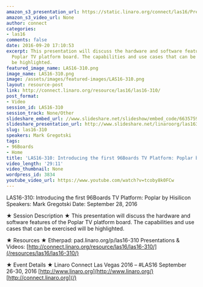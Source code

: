 ```yaml
---
amazon_s3_presentation_url: https://static.linaro.org/connect/las16/Presentations/Wednesday/LAS16-310%20-%20Introducing%20the%20first%2096Boards%20TV%20Platform%20-%20Poplar%20by%20Hisilicon.pdf
amazon_s3_video_url: None
author: connect
categories:
- las16
comments: false
date: 2016-09-20 17:10:53
excerpt: This presentation will discuss the hardware and software features of the
  Poplar TV platform board. The capabilities and use cases that can be exercised will
  be highlighted.
featured_image_name: LAS16-310.png
image_name: LAS16-310.png
image: /assets/images/featured-images/LAS16-310.png
layout: resource-post
link: http://connect.linaro.org/resource/las16/las16-310/
post_format:
- Video
session_id: LAS16-310
session_track: None/Other
slideshare_embed_url: //www.slideshare.net/slideshow/embed_code/66357599
slideshare_presentation_url: http://www.slideshare.net/linaroorg/las16310-introducing-the-first-96boards-tv-platform-poplar-by-hisilicon
slug: las16-310
speakers: Mark Gregotski
tags:
- 96Boards
- Home
title: 'LAS16-310: Introducing the first 96Boards TV Platform: Poplar by Hisilicon'
video_length: '29:11'
video_thumbnail: None
wordpress_id: 3834
youtube_video_url: https://www.youtube.com/watch?v=tcoby8k0FCw
---
```


LAS16-310: Introducing the first 96Boards TV Platform: Poplar by Hisilicon
Speakers: Mark Gregotski
Date: September 28, 2016

★ Session Description ★
This presentation will discuss the hardware and software features of the Poplar TV platform board. The capabilities and use cases that can be exercised will be highlighted.

★ Resources ★
Etherpad: pad.linaro.org/p/las16-310
Presentations & Videos: [http://connect.linaro.org/resource/las16/las16-310/](/resources/las16/las16-310/)

★ Event Details ★
Linaro Connect Las Vegas 2016 – #LAS16
September 26-30, 2016
[http://www.linaro.org](http://www.linaro.org/)
[http://connect.linaro.org](/)